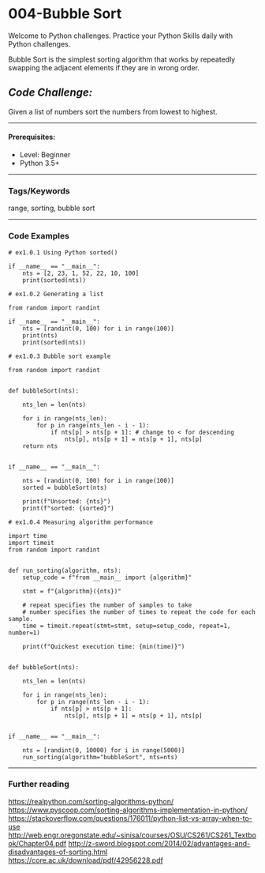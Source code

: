 # 004-Bubble Sort

Welcome to Python challenges. Practice your Python Skills daily with Python challenges. 

Bubble Sort is the simplest sorting algorithm that works by repeatedly swapping the adjacent elements if they are in wrong order.

## ***Code Challenge:***
Given a list of numbers sort the numbers from lowest to highest.

----
#### **Prerequisites:**
- Level: Beginner
- Python 3.5+

----
### Tags/Keywords
range, sorting, bubble sort

----

### Code Examples

```
# ex1.0.1 Using Python sorted()

if __name__ == "__main__":
    nts = [2, 23, 1, 52, 22, 10, 100]
    print(sorted(nts))
```
```
# ex1.0.2 Generating a list

from random import randint

if __name__ == "__main__":
    nts = [randint(0, 100) for i in range(100)]
    print(nts)
    print(sorted(nts))
```
```
# ex1.0.3 Bubble sort example

from random import randint


def bubbleSort(nts):

    nts_len = len(nts)

    for i in range(nts_len):
        for p in range(nts_len - i - 1):
            if nts[p] > nts[p + 1]: # change to < for descending
                nts[p], nts[p + 1] = nts[p + 1], nts[p]
    return nts


if __name__ == "__main__":

    nts = [randint(0, 100) for i in range(100)]
    sorted = bubbleSort(nts)

    print(f"Unsorted: {nts}")
    print(f"sorted: {sorted}")

```
```
# ex1.0.4 Measuring algorithm performance

import time
import timeit
from random import randint


def run_sorting(algorithm, nts):
    setup_code = f"from __main__ import {algorithm}"

    stmt = f"{algorithm}({nts})"

    # repeat specifies the number of samples to take
    # number specifies the number of times to repeat the code for each sample.
    time = timeit.repeat(stmt=stmt, setup=setup_code, repeat=1, number=1)

    print(f"Quickest execution time: {min(time)}")


def bubbleSort(nts):

    nts_len = len(nts)

    for i in range(nts_len):
        for p in range(nts_len - i - 1):
            if nts[p] > nts[p + 1]:
                nts[p], nts[p + 1] = nts[p + 1], nts[p]


if __name__ == "__main__":

    nts = [randint(0, 10000) for i in range(5000)]
    run_sorting(algorithm="bubbleSort", nts=nts)
```
---
### **Further reading**
https://realpython.com/sorting-algorithms-python/
https://www.pyscoop.com/sorting-algorithms-implementation-in-python/
https://stackoverflow.com/questions/176011/python-list-vs-array-when-to-use
http://web.engr.oregonstate.edu/~sinisa/courses/OSU/CS261/CS261_Textbook/Chapter04.pdf
http://z-sword.blogspot.com/2014/02/advantages-and-disadvantages-of-sorting.html
https://core.ac.uk/download/pdf/42956228.pdf